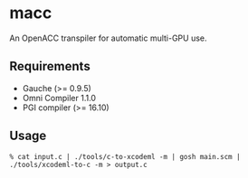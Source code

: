 # macc

An OpenACC transpiler for automatic multi-GPU use.

## Requirements
* Gauche (>= 0.9.5)
* Omni Compiler 1.1.0
* PGI compiler (>= 16.10)

## Usage
```
% cat input.c | ./tools/c-to-xcodeml -m | gosh main.scm | ./tools/xcodeml-to-c -m > output.c
```

